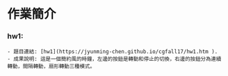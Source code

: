 # **作業簡介**
### hw1:
	- 題目連結: [hw1](https://jyunming-chen.github.io/cgfall17/hw1.htm ). 
	- 成果說明: 這是一個簡約風的時鐘，左邊的按鈕是轉動和停止的切換，右邊的按鈕分為連續轉動，間隔轉動，扇形轉動三種模式。